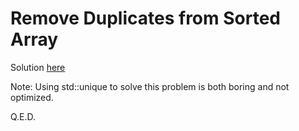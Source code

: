 # Remove Duplicates from Sorted Array

Solution [here](solution.cpp)

Note: Using std::unique to solve this problem is both boring and not optimized.

Q.E.D.
